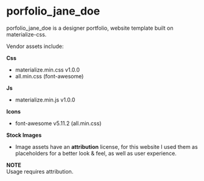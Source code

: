 # porfolio_jane_doe

porfolio_jane_doe is a designer portfolio, website template built on materialize-css.

Vendor assets include: <br>

**Css**
* materialize.min.css v1.0.0
* all.min.css (font-awesome)

**Js**
* materialize.min.js v1.0.0

**Icons**
* font-awesome v5.11.2 (all.min.css)

**Stock Images** <br>
* Image assets have an <b>attribution</b> license, for this website I used them as placeholders for a 
better look & feel, as well as user experience.

<b>NOTE</b> <br>
Usage requires attribution.

